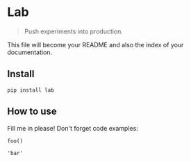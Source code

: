 <!--

#################################################
### THIS FILE WAS AUTOGENERATED! DO NOT EDIT! ###
#################################################
# file to edit: nbs/index.ipynb
# command to build the docs after a change: nbdev_build_docs

-->

# Lab

> Push experiments into production.


This file will become your README and also the index of your documentation.

## Install

`pip install lab`

## How to use

Fill me in please! Don't forget code examples:
<div class="codecell" markdown="1">
<div class="input_area" markdown="1">

```python
foo()
```

</div>
<div class="output_area" markdown="1">




    'bar'



</div>

</div>
